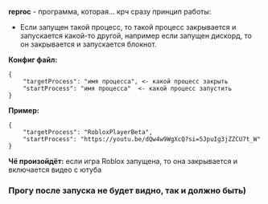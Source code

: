 **reproc** - программа, которая... крч сразу принцип работы:
- Если запущен такой процесс, то такой процесс закрывается и запускается какой-то другой, например если запущен дискорд, то он закрывается и запускается блокнот.

**Конфиг файл:**

```
{
    "targetProcess": "имя процесса", <- какой процесс закрыть
    "startProcess": "имя процесса"  <- какой процесс запустить
}
```

**Пример:**

```
{
    "targetProcess": "RobloxPlayerBeta",
    "startProcess": "https://youtu.be/dQw4w9WgXcQ?si=5JpuIg3jZZCU7t_W"
}
```

**Чё произойдёт:** если игра Roblox запущена, то она закрывается и включается видео с ютуба

### Прогу после запуска не будет видно, так и должно быть)